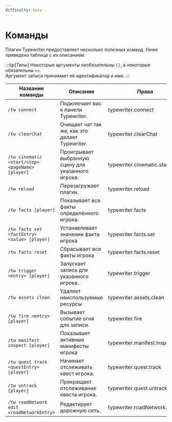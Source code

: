 ```yaml
---
difficulty: Easy
---
```


# Команды

Плагин Typewriter предоставляет несколько полезных команд. Ниже приведена таблица с их описанием:

:::tip[Типы]
Некоторые аргументы необязательны `[]`, а некоторые обязательны `<>`.\
Аргумент записи принимает её идентификатор и имя.
:::

| Название команды                                     | Описание                                            | Права                     |
| ------------------------------------------------ | ------------------------------------------------------ | ------------------------------- |
| `/tw connect`                                    | Подключает вас к панели Typewriter.                  | typewriter.connect              |
| `/tw clearChat`                                  | Очищает чат так же, как это делает Typewriter. | typewriter.clearChat            |
| `/tw cinematic <start/stop> <pageName> [player]` | Проигрывает выбранную сцену для указанного игрока.      | typewriter.cinematic.start/stop |
| `/tw reload`                                     | Перезагружает плагин.                                    | typewriter.reload               |
| `/tw facts [player]`                             | Показывает все факты определённого игрока.               | typewriter.facts                |
| `/tw facts set <factEntry> <value> [player]`     | Устанавливает значение факта игрока                       | typewriter.facts.set            |
| `/tw facts reset`                                | Сбрасывает все факты игрока              | typewriter.facts.reset          |
| `/tw trigger <entry> [player]`                   | Запускает запись для указанного игрока.               | typewriter.trigger              |
| `/tw assets clean`                               | Удаляет неиспользуемые ресурсы                   | typewriter.assets.clean         |
| `/tw fire <entry> [player]`                      | Вызывает событие огня для записи.                    | typewriter.fire                 |
| `/tw manifest inspect [player]`                  | Показывает активные манифесты игрока               | typewriter.manifest.inspect     |
| `/tw quest track <questEntry> [player]`          | Начинает отслеживать квест игрока.                  | typewriter.quest.track          |
| `/tw untrack [player]`                           | Прекращает отслеживание квеста игрока.                        | typewriter.quest.untrack        |
| `/tw roadNetwork edit <roadNetworkEntry>`        | Редактирует дорожную сеть.                                    | typewriter.roadNetwork.edit     |

